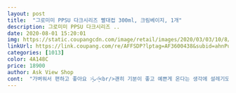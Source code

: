 ```yaml
---
layout: post 
title:  "그로미미 PPSU 다크시리즈 빨대컵 300ml, 크림베이지, 1개" 
description: 그로미미 PPSU 다크시리즈 ..
date: 2020-08-01 15:20:01 
img: https://static.coupangcdn.com/image/retail/images/2020/03/03/10/8/69f916ac-433c-4490-8c3f-0a046959a089.jpg 
linkUrl: https://link.coupang.com/re/AFFSDP?lptag=AF3600438&subid=ahnPublicAsk&pageKey=1313292366&itemId=2330882128&vendorItemId=70220453838&traceid=V0-113-b32293488dcaad09 
categories: [1013] 
color: 4A148C 
price: 18900 
author: Ask View Shop 
cont:  "가벼워서 편하고 좋아요 ˃̵͈̑ᴗ˂̵͈̑<br/>괜히 기분이 좋고 예쁜게 온다는 생각에 설레기도 하고 그랫네요ㅎ<br/>구매햇어요 ๑❛ᴗ❛๑<br/>그리고 전자렌지에 돌려도 된다는 점 !! ㅎㅎㅎ<br/>기존에도 젖병은 계속 노꼭지로 그로미미젖병 사고<br/>끓는물에 소독하도 좋고 늘 그로미미 잘 쓰고 잇어요 ღ<br/>너무 예뻐서 빨대컵을 모조리 바꿔야겟다 ! 생각들어서<br/>너무 예뻐요 ღ’ᴗ’ღ<br/>다크시리즈가 나온걸 보고 예쁘다 ღ 사야지 !!<br/>다크시리즈는 왠지 신상 ? 이 나와서 설레는 기분이랄까... <br/>ꈍ◡ꈍ<br/>대한민국 엄마들 뽜이팅 !<br/>덕분에 쓰던 빨대컵 전부 교체햇네요  ㅎㅎ<br/>또 구매햇네요 ๑❛ᴗ❛๑<br/>또 구매햇어요 ෆ⃛<br/>또 사고 봐도 너무너무 예뻐요 ʚ˘◡˘ɞ<br/>마치 신상을 구매한듯한 ? 그런 느낌은 뭘까요... <br/>.<br/>ㅎㅎ<br/>맨 처음 그로미미 빨대컵을 구매햇을때<br/>물에 닿지 않을땐 아가가 손잡이를 잡고 잇으면<br/>물이 얼마 안남앗을때 빨대 밑,끝부분이 위쪽 ? 으로 가고<br/>물이 잇는 방향으로 통을 돌려주기도 편해요 ̀.<br/>̫́✧<br/>미리 두개를 살껄 그랫나봐요 ㅠ 흐엉... <br/>.<br/>.<br/> (๑́₋̩̥̀๑)<br/>사려고 햇더니 품절... <br/>.<br/>.<br/>｡́︿̀｡<br/>사용하시니 아실것 같구여 <br/> -<br/>상품평에 두번이나 썻지만 신상을 구매하는 느낌 ? ㅎㅎ<br/>색도 너무 마음에 들구요 !<br/>설렘 + 행복하네요 ㅎㅎㅎ<br/>손잡이가 분리되서 세척도 편하고 ,<br/>손잡이가 휙휙 돌아가서 약간 당황햇엇는데 ๑⌓๑<br/>쉽게 편하게 만들어주신것 같은 느낌이예요 ˃̵͈̑ᴗ˂̵͈̑<br/>얼른 빨대컵을 바꾸는시기를 (6개월) 기다리다가<br/>역시나 예쁘네요  ㅎ<br/>열탕소독을 해도 마음이 놓인다는 점 !!<br/>예뻐서 기부니가 ㄷㅓ좋구요 ꈍ◡ꈍ<br/>왜 돌아가는지 알겟더라구여ㅎㅎ<br/>왠지 신상을 구매하는 느낌이랄까 ꈍ◡ꈍ ㅎㅎ<br/>우선 뭐 다들 아시다시피 그로미미빨대컵은 많은분들이<br/>육아 뽜이팅 !! ♡ͥ ♡ͦ ♡ͮ ♡ͤ<br/>이번기회에 빨대컵을 모조리 바꾸고 크림베이지 하나는<br/>이번에 다크시리즈는 색도 너무 예쁘네요 ღ’ᴗ’ღ<br/>재입고 알림 받고 주문하고 기다리면서<br/>재입고 알림신청 해뒀다가 차콜 + 크림베이지 하나씩<br/>재입고알림신청 해뒀다가 차콜+크림베이지 두가지<br/>재입고알림예약을 해두고는 바  로 구매햇네요 !! ㅎ<br/>쟁여놨네요 ㅎㅎ<br/>저번달에 크림베이지 하나 구매하고<br/>저희아이도 꽉 붙잡고 음료수,물 잘 마시고 잇네요 ! ㅎ<br/>젖꼭지만 모유실감으로 사서 사용햇던터라<br/>젖병도 그로미미를 썻던지라 그냥 믿고 구매하는 제품입니다 ღ<br/>제가 물통만 살짝 돌려주면 물이 닿을수 잇도록 ??? ㅎ<br/>조만간 작은 빨대컵도 바꿔야하니 또 재입고신청을 해놨네요 ! ㅎ<br/>좋은점을 딱 !! 꼽자면 저는<br/>크림베이지 , 차콜 두가지 ㄷㅏ너무 예뻐요 ღ’ᴗ’ღ<br/>크림베이지 한가지만 주문햇다가 너무 예뻐서 또 구매해야지 !<br/>하고는 봣는데 차콜이 품절되서 ᷄⌓᷅<br/>" 
---
```

